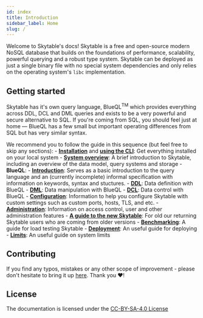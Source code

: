 ```yaml
---
id: index
title: Introduction
sidebar_label: Home
slug: /
---
```


Welcome to Skytable's docs! Skytable is a free and open-source modern NoSQL database that builds on the foundations of performance, scalability, powerful querying and a robust type system. Skytable can be deployed as just a single binary file with no special system dependencies and only relies on the operating system's `libc` implementation.

## Getting started

Skytable has it's own query language, BlueQL<sup>TM</sup> which provides everything across DDL, DCL and DML queries and exists to be a very powerful and secure alternative to SQL. If you're coming from SQL, you should feel just at home — BlueQL has a few small but important operating differences from SQL but has very similar syntax.

We recommend you to follow the guide in this sequence (but feel free to skip any sections):
    - [**Installation**](installation) and [**using the CLI**](using-the-repl): Get everything installed on your local system
    - [**System overview**](system-overview): A brief introduction to Skytable, including an overview of the data model, query systems and storage
    - **BlueQL**:
      - [**Introduction**](blueql/overview): Serves as a basic introduction to the query language and an (currently incomplete) informal specification with information on keywords, syntax and stuctures.
      - [**DDL**](blueql/ddl): Data definition with BlueQL
      - [**DML**](blueql/dml): Data manipulation with BlueQL
      - [**DCL**](blueql/dcl): Data control with BlueQL
    - [**Configuration**](system/configuration): Information to help you configure Skytable with custom settings such as custom ports, hosts, TLS, and etc.
    - [**Administration**](system/administration): Information on access control, user and other administration features
    - [**A guide to the new Skytable**](migration): For old our returning Skytable users who are coming from older versions
    - [**Benchmarking**](benchmarking): A guide for load testing Skytable
    - [**Deployment**](deployment): An useful guide for deploying
    - [**Limits**](limits): An useful guide on system limits

## Contributing

If you find any typos, mistakes or any other scope of improvement - please don't hesitate to bring it up [here](https://github.com/skytable/docs/issues). Thank you ❤️!

## License

The documentation is licensed under the [CC-BY-SA-4.0 License](https://github.com/skytable/docs/tree/master/LICENSE)
